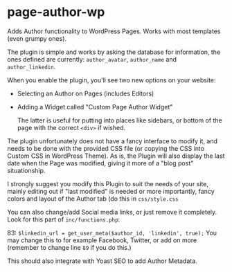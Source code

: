 # page-author-wp
Adds Author functionality to WordPress Pages. Works with most templates (even grumpy ones).


The plugin is simple and works by asking the database for information, the ones defined are currently: `author_avatar`, `author_name` and `author_linkedin`.

When you enable the plugin, you'll see two new options on your website:
- Selecting an Author on Pages (includes Editors)
- Adding a Widget called "Custom Page Author Widget"

  The latter is useful for putting into places like sidebars, or bottom of the page with the correct `<div>` if wished.


The plugin unfortunately does not have a fancy interface to modify it, and needs to be done with the provided CSS file (or copying the CSS into Custom CSS in WordPress Theme). As is, the Plugin will also display the last date when the Page was modified, giving it more of a "blog post" situationship.

I strongly suggest you modify this Plugin to suit the needs of your site, mainly editing out if "last modified" is needed or more importantly, fancy colors and layout of the Author tab (do this in `css/style.css`

You can also change/add Social media links, or just remove it completely. Look for this part of `inc/functions.php`:

83: `$linkedin_url = get_user_meta($author_id, 'linkedin', true);` You may change this to for example Facebook, Twitter, or add on more (remember to change line `89` if you do this.)


This should also integrate with Yoast SEO to add Author Metadata.
